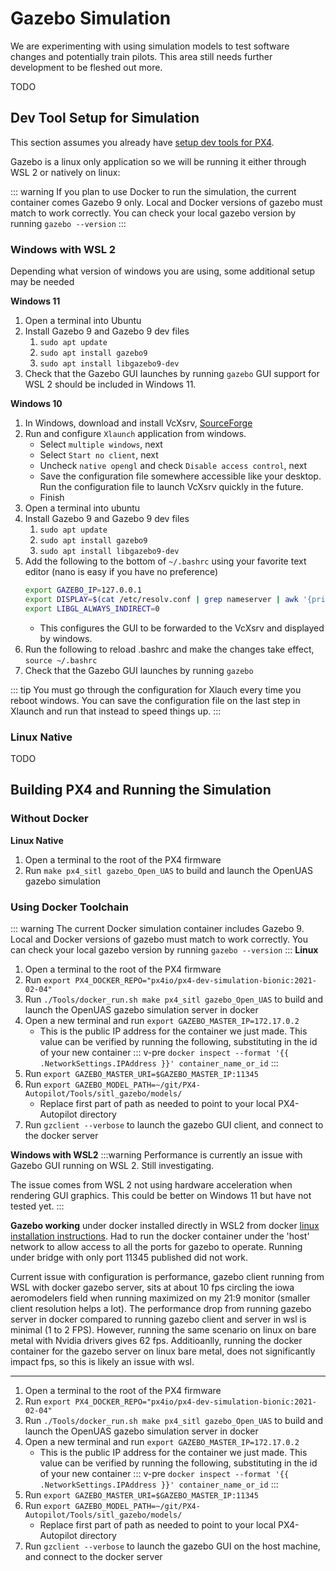# Gazebo Simulation

We are experimenting with using simulation models to test software changes and potentially train pilots. This area still needs further development to be fleshed out more. 

TODO

## Dev Tool Setup for Simulation
This section assumes you already have [setup dev tools for PX4](PX4.md#dev-environment-setup).

Gazebo is a linux only application so we will be running it either through WSL 2 or natively on linux:

::: warning
If you plan to use Docker to run the simulation, the current container comes Gazebo 9 only. Local and Docker versions of gazebo must match to work correctly. You can check your local gazebo version by running `gazebo --version`
:::

### Windows with WSL 2
Depending what version of windows you are using, some additional setup may be needed

**Windows 11**
1. Open a terminal into Ubuntu
2. Install Gazebo 9 and Gazebo 9 dev files
    1. `sudo apt update`
    2. `sudo apt install gazebo9`
    3. `sudo apt install libgazebo9-dev`
3. Check that the Gazebo GUI launches by running `gazebo` GUI support for WSL 2 should be included in Windows 11.

**Windows 10**
1. In Windows, download and install VcXsrv, [SourceForge](https://sourceforge.net/projects/vcxsrv/)
2. Run and configure `Xlaunch` application from windows.
    - Select `multiple windows`, next
    - Select `Start no client`, next
    - Uncheck `native opengl` and check `Disable access control`, next
    - Save the configuration file somewhere accessible like your desktop. Run the configuration file to launch VcXsrv quickly in the future.
    - Finish
3. Open a terminal into ubuntu
4. Install Gazebo 9 and Gazebo 9 dev files
    1. `sudo apt update`
    2. `sudo apt install gazebo9`
    3. `sudo apt install libgazebo9-dev`
5. Add the following to the bottom of `~/.bashrc` using your favorite text editor (nano is easy if you have no preference)
    ```bash
    export GAZEBO_IP=127.0.0.1
    export DISPLAY=$(cat /etc/resolv.conf | grep nameserver | awk '{print $2}'):0
    export LIBGL_ALWAYS_INDIRECT=0
    ```
    - This configures the GUI to be forwarded to the VcXsrv and displayed by windows.
6. Run the following to reload .bashrc and make the changes take effect, `source ~/.bashrc`
7. Check that the Gazebo GUI launches by running `gazebo`

::: tip
You must go through the configuration for Xlauch every time you reboot windows.
You can save the configuration file on the last step in Xlaunch and run that instead to speed things up.
:::

### Linux Native
TODO

## Building PX4 and Running the Simulation

### Without Docker

**Linux Native**
1. Open a terminal to the root of the PX4 firmware
2. Run `make px4_sitl gazebo_Open_UAS` to build and launch the OpenUAS gazebo simulation


### Using Docker Toolchain
::: warning
The current Docker simulation container includes Gazebo 9. Local and Docker versions of gazebo must match to work correctly. You can check your local gazebo version by running `gazebo --version` 
:::
**Linux**
1. Open a terminal to the root of the PX4 firmware
2. Run `export PX4_DOCKER_REPO="px4io/px4-dev-simulation-bionic:2021-02-04"` 
3. Run `./Tools/docker_run.sh make px4_sitl gazebo_Open_UAS` to build and launch the OpenUAS gazebo simulation server in docker
4. Open a new terminal and run `export GAZEBO_MASTER_IP=172.17.0.2`
    - This is the public IP address for the container we just made. This value can be verified by running the following, substituting in the id of your new container
    ::: v-pre 
    `docker inspect --format '{{ .NetworkSettings.IPAddress }}' container_name_or_id` 
    ::: 
5. Run `export GAZEBO_MASTER_URI=$GAZEBO_MASTER_IP:11345`
6. Run `export GAZEBO_MODEL_PATH=~/git/PX4-Autopilot/Tools/sitl_gazebo/models/`
    - Replace first part of path as needed to point to your local PX4-Autopilot directory
6. Run `gzclient --verbose` to launch the gazebo GUI client, and connect to the docker server

**Windows with WSL2**
:::warning
Performance is currently an issue with Gazebo GUI running on WSL 2. Still investigating.

The issue comes from WSL 2 not using hardware acceleration when rendering GUI graphics. This could be better on Windows 11 but have not tested yet.
:::

**Gazebo working** under docker installed directly in WSL2 from docker [linux installation instructions](https://docs.docker.com/engine/install/ubuntu/). Had to run the docker container under the 'host' network to allow access to all the ports for gazebo to operate. Running under bridge with only port 11345 published did not work.

Current issue with configuration is performance, gazebo client running from WSL with docker gazebo server, sits at about 10 fps circling the iowa aeromodelers field when running maximized on my 21:9 monitor (smaller client resolution helps a lot). The performance drop from running gazebo server in docker compared to running gazebo client and server in wsl is minimal (1 to 2 FPS). However, running the same scenario on linux on bare metal with Nvidia drivers gives 62 fps. Additioanlly, running the docker container for the gazebo server on linux bare metal, does not significantly impact fps, so this is likely an issue with wsl.



-----------

1. Open a terminal to the root of the PX4 firmware
2. Run `export PX4_DOCKER_REPO="px4io/px4-dev-simulation-bionic:2021-02-04"` 
3. Run `./Tools/docker_run.sh make px4_sitl gazebo_Open_UAS` to build and launch the OpenUAS gazebo simulation server in docker
4. Open a new terminal and run `export GAZEBO_MASTER_IP=172.17.0.2`
    - This is the public IP address for the container we just made. This value can be verified by running the following, substituting in the id of your new container
    ::: v-pre 
    `docker inspect --format '{{ .NetworkSettings.IPAddress }}' container_name_or_id` 
    ::: 
5. Run `export GAZEBO_MASTER_URI=$GAZEBO_MASTER_IP:11345`
6. Run `export GAZEBO_MODEL_PATH=~/git/PX4-Autopilot/Tools/sitl_gazebo/models/`
    - Replace first part of path as needed to point to your local PX4-Autopilot directory
6. Run `gzclient --verbose` to launch the gazebo GUI on the host machine, and connect to the docker server
